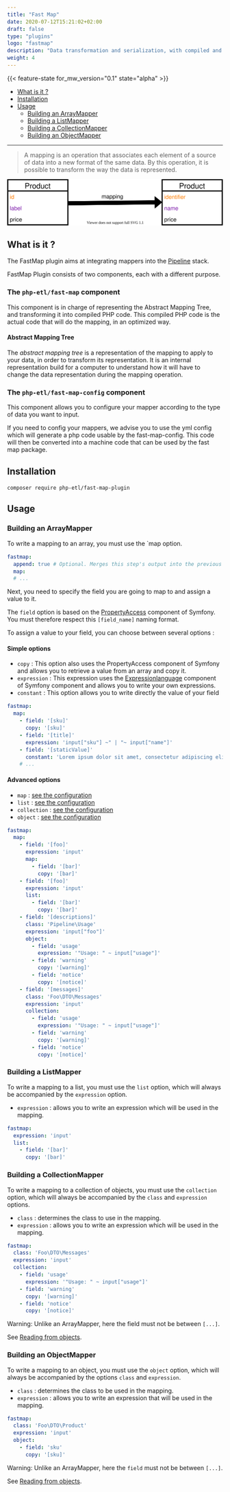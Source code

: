 ```yaml
---
title: "Fast Map"
date: 2020-07-12T15:21:02+02:00
draft: false
type: "plugins"
logo: "fastmap"
description: "Data transformation and serialization, with compiled and static mappers"
weight: 4
---
```


{{< feature-state for_mw_version="0.1" state="alpha" >}}

- [What is it ?](#what-is-it-)
- [Installation](#installation)
- [Usage](#usage)
  - [Building an ArrayMapper](#building-an-arraymapper)
  - [Building a ListMapper](#building-a-listmapper)
  - [Building a CollectionMapper](#building-a-collectionmapper)
  - [Building an ObjectMapper](#building-an-objectmapper)
  
---

> A mapping is an operation that associates each element of a source of data into
> a new format of the same data. By this operation, it is possible to transform
> the way the data is represented.


![Fastmap schema](fastmap.svg)

## What is it ?

The FastMap plugin aims at integrating mappers into the [Pipeline](https://github.com/php-etl/pipeline) stack.

FastMap Plugin consists of two components, each with a different purpose.

### The `php-etl/fast-map` component

This component is in charge of representing the Abstract Mapping Tree, and transforming
it into compiled PHP code. This compiled PHP code is the actual code that will do the
mapping, in an optimized way.

#### Abstract Mapping Tree

The _abstract mapping tree_ is a representation of the mapping to apply to your
data, in order to transform its representation. It is an internal representation
build for a computer to understand how it will have to change the data representation
during the mapping operation.

### The `php-etl/fast-map-config` component
This component allows you to configure your mapper according to the type of data you want to input.

If you need to config your mappers, we advise you to use the yml config which will generate a php code usable by the fast-map-config.
This code will then be converted into a machine code that can be used by the fast map package.

## Installation

```shell
composer require php-etl/fast-map-plugin
```

## Usage

### Building an ArrayMapper

To write a mapping to an array, you must use the `map option.

```yaml
fastmap:
  append: true # Optional. Merges this step's output into the previous step's result.
  map:
  # ...
```

Next, you need to specify the field you are going to map to and assign a value to it.

The `field` option is based on the [PropertyAccess](https://symfony.com/doc/current/components/property_access.html)
component of Symfony. You must therefore respect this `[field_name]` naming format.

To assign a value to your field, you can choose between several options :

#### Simple options

- `copy` : This option also uses the PropertyAccess component of Symfony and allows you to retrieve a value from an array 
  and copy it.
- `expression` : This expression uses the [Expressionlanguage](https://symfony.com/doc/current/components/expression_language.html) component of Symfony
  component and allows you to write your own expressions.
- `constant` : This option allows you to write directly the value of your field

```yaml
fastmap:
  map:
    - field: '[sku]'
      copy: '[sku]'
    - field: '[title]'
      expression: 'input["sku"] ~" | "~ input["name"]'
    - field: '[staticValue]'
      constant: 'Lorem ipsum dolor sit amet, consectetur adipiscing elit. Curabitur mollis efficitur justo, id facilisis elit venenatis et.'
    # ...
```

#### Advanced options

- `map` : [see the configuration](#building-an-arraymapper)
- `list` : [see the configuration](#building-a-listmapper)
- `collection` : [see the configuration](#building-a-collectionmapper)
- `object` : [see the configuration](#building-an-objectmapper)

```yaml
fastmap: 
  map: 
    - field: '[foo]'
      expression: 'input'
      map:
        - field: '[bar]'
          copy: '[bar]'
    - field: '[foo]'
      expression: 'input'
      list:
        - field: '[bar]'
          copy: '[bar]'
    - field: '[descriptions]'
      class: 'Pipeline\Usage'
      expression: 'input["foo"]'
      object:
        - field: 'usage'
          expression: '"Usage: " ~ input["usage"]'
        - field: 'warning'
          copy: '[warning]'
        - field: 'notice'
          copy: '[notice]'
    - field: '[messages]'
      class: 'Foo\DTO\Messages'
      expression: 'input'
      collection:
        - field: 'usage'
          expression: '"Usage: " ~ input["usage"]'
        - field: 'warning'
          copy: '[warning]'
        - field: 'notice'
          copy: '[notice]'
```

### Building a ListMapper

To write a mapping to a list, you must use the `list` option, which will always be accompanied by
the `expression` option.

- `expression` : allows you to write an expression which will be used in the mapping.

```yaml
fastmap:
  expression: 'input'
  list:
    - field: '[bar]'
      copy: '[bar]'
```

### Building a CollectionMapper

To write a mapping to a collection of objects, you must use the `collection` option, which will always be accompanied 
by the `class` and `expression` options.

- `class` : determines the class to use in the mapping.
- `expression` : allows you to write an expression which will be used in the mapping.

```yaml
fastmap:
  class: 'Foo\DTO\Messages'
  expression: 'input'
  collection:
    - field: 'usage'
      expression: '"Usage: " ~ input["usage"]'
    - field: 'warning'
      copy: '[warning]'
    - field: 'notice'
      copy: '[notice]'
```

Warning: Unlike an ArrayMapper, here the field must not be between `[...]`.

See [Reading from objects](https://symfony.com/doc/current/components/property_access.html#reading-from-objects).

### Building an ObjectMapper

To write a mapping to an object, you must use the `object` option, which will always be accompanied by the
options `class` and `expression`.

- `class` : determines the class to be used in the mapping.
- `expression` : allows you to write an expression that will be used in the mapping.

```yaml
fastmap:
  class: 'Foo\DTO\Product'
  expression: 'input'
  object:
    - field: 'sku'
      copy: '[sku]'
```

Warning: Unlike an ArrayMapper, here the `field` must not be between `[...]`. 

See [Reading from objects](https://symfony.com/doc/current/components/property_access.html#reading-from-objects).
